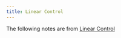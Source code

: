 ```yaml
---
title: Linear Control
---
```


The following notes are from [Linear Control](https://youtube.com/playlist?list=PLUMWjy5jgHK3j74Z5Tq6Tso1fSfVWZC8L&si=7x_SPYtcE5akLyvs)